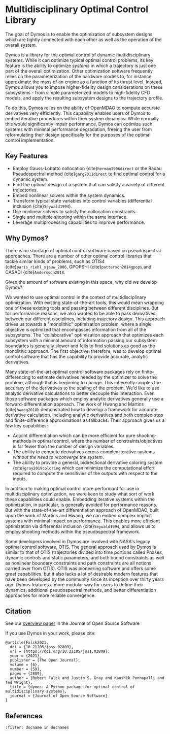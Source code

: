 # Multidisciplinary Optimal Control Library

The goal of Dymos is to enable the optimization of subsystem designs which are tightly connected with each other as well as the operation of the overall system.

Dymos is a library for the optimal control of dynamic multidisciplinary systems.
While it can optimize typical optimal control problems, its key feature is the ability to optimize _systems_ in which a trajectory is just one part of the overall optimization.
Other optimization software frequently relies on the parameterization of the hardware models to, for instance, approximate the mass of an engine as a function of its thrust level.
Instead, Dymos allows you to impose higher-fidelity design considerations on these subsystems - from simple parameterized models to high-fidelity CFD models, and apply the resulting subsystem designs to the trajectory profile.

To do this, Dymos relies on the ability of OpenMDAO to compute accurate derivatives very efficiently.
This capability enables users of Dymos to embed iterative procedures within their system dynamics.
While normally this would significantly impair performance, Dymos can optimize such systems with minimal performance degradation, freeing the user from reformulating their design specifically for the purposes of the optimal control implementation.

## Key Features

-   Employ Gauss-Lobatto collocation {cite}`herman1996direct` or the Radau Pseudospectral method {cite}`garg2011direct` to find optimal control for a dynamic system.
-   Find the optimal design of a system that can satisfy a variety of different trajectories.
-   Embed nonlinear solvers within the system dynamics.
-   Transform typical state variables into control variables (differential inclusion {cite}`Seywald1994`).
-   Use nonlinear solvers to satisfy the collocation constraints.
-   Single and multiple shooting within the same interface.
-   Leverage multiprocessing capabilities to improve performance.

## Why Dymos?

There is no shortage of optimal control software based on pseudospectral approaches.
There are a number of other optimal control libraries that tackle similar kinds of problems, such as OTIS4 {cite}`paris_riehl_sjauw_2006`, GPOPS-II {cite}`patterson2014gpops`,and CASADI {cite}`Andersson2018`.

Given the amount of software existing in this space, why did we develop Dymos?

We wanted to use optimal control in the context of multidisciplinary optimization.
With existing state-of-the-art tools, this would mean wrapping one of these existing tools and passing between different disciplines.
But for performance reasons, we also wanted to be able to pass derivatives between our different disciplines, including trajectory design.
This approach drives us towards a "monolithic" optimization problem, where a single objective is optimized that encompasses information from all of the subsystems.
The "collaborative" optimization approach that optimizes each subsystem with a minimal amount of information passing our subsystem boundaries is generally slower and fails to find solutions as good as the monolithic approach.
The first objective, therefore, was to develop optimal control software that has the capability to provide accurate, analytic derivatives.

Many state-of-the-art optimal control software packages rely on finite-differencing to estimate derivatives needed by the optimizer to solve the problem, although that is beginning to change.
This inherently couples the accuracy of the derivatives to the scaling of the problem.
We'd like to use analytic derivative calculations to better decouple this interaction.
Even those software packages which employ analytic derivatives generally use a forward-differentiation approach.
The work of Hwang and Martins {cite}`hwang2018b` demonstrated how to develop a framework for accurate derivative calculation, including analytic derivatives and both complex-step and finite-difference approximations as fallbacks.
Their approach gives us a few key capabilities:

- Adjoint differentiation which can be more efficient for pure shooting-methods in optimal control, where the number of constraints/objectives is far fewer than the number of design variables.
- The ability to compute derivatives across complex iterative systems _without the need to reconverge the system_.
- The ability to provide a general, bidirectional derivative coloring system {cite}`gray2019coloring` which can minimize the computational effort required to compute the sensitivies of the outputs with respect to the inputs.

In addition to making optimal control more performant for use in multidisciplinary optimization, we were keen to study what sort of work these capabilities could enable.
Embedding iterative systems within the optimization, in particular, is generally avoided for performance reasons.
But with the state-of-the-art differentiation approach of OpenMDAO, built upon the work of Martins and Hwang, we can embed complex implicit systems with minimal impact on performance.
This enables more efficient optimization via differential inclusion {cite}`Seywald1994`, and allows us to employ shooting methods within the pseudospectral framework.

Some developers involved in Dymos are involved with NASA's legacy optimal control software, OTIS.
The general approach used by Dymos is similar to that of OTIS (trajectories divided into time portions called Phases, dynamic controls and static parameters, and both bound constraints as well as nonlinear boundary constraints and path constraints are all notions carried over from OTIS).
OTIS was pioneering software and offers some great capabilities, but it also lacks a lot of desirable modern features that have been developed by the community since its inception over thirty years ago.
Dymos features a more modular way for users to define their dynamics, additional pseudospectral methods, and better differentiation approaches for more reliable convergence.

## Citation

See our [overview paper](https://joss.theoj.org/papers/10.21105/joss.02809) in the Journal of Open Source Software

If you use Dymos in your work, please cite:
```
@article{Falck2021,
  doi = {10.21105/joss.02809},
  url = {https://doi.org/10.21105/joss.02809},
  year = {2021},
  publisher = {The Open Journal},
  volume = {6},
  number = {59},
  pages = {2809},
  author = {Robert Falck and Justin S. Gray and Kaushik Ponnapalli and Ted Wright},
  title = {dymos: A Python package for optimal control of multidisciplinary systems},
  journal = {Journal of Open Source Software}
}
```

## References

```{bibliography}
:filter: docname in docnames
```
